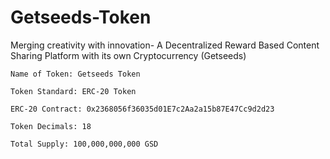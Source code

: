 # Getseeds-Token
Merging creativity with innovation- A Decentralized Reward Based Content Sharing Platform with its own Cryptocurrency (Getseeds)

    Name of Token: Getseeds Token

    Token Standard: ERC-20 Token

    ERC-20 Contract: 0x2368056f36035d01E7c2Aa2a15b87E47Cc9d2d23

    Token Decimals: 18

    Total Supply: 100,000,000,000 GSD
